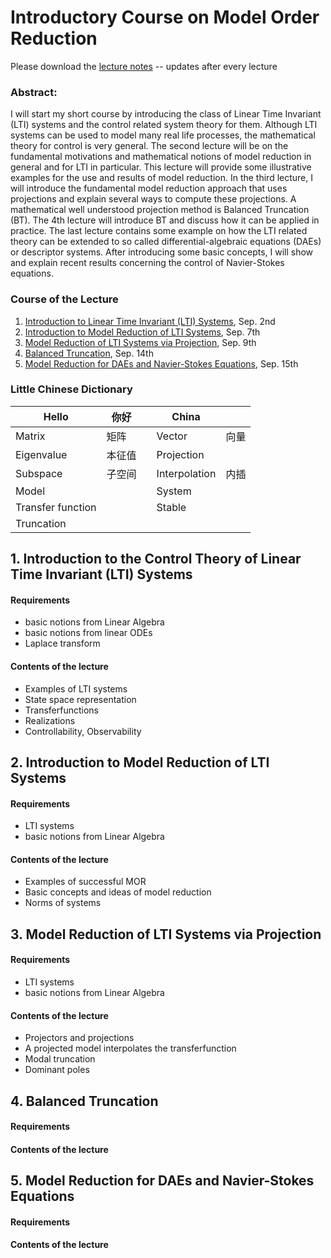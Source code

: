 # Introductory Course on Model Order Reduction 

Please download the [lecture notes](https://github.com/highlando/mor-shortcourse-SH/raw/gh-pages/lecture_notes.pdf) -- updates after every lecture

### Abstract: 

I will start my short course by introducing the class of Linear Time Invariant (LTI) systems and the control related system theory for them. Although LTI systems can be used to model many real life processes, the mathematical theory for control is very general. The second lecture will be on the fundamental motivations and mathematical notions of model reduction in general and for LTI in particular. This lecture will provide some illustrative examples for the use and results of model reduction. In the third lecture, I will introduce the fundamental model reduction approach that uses projections and explain several ways to compute these projections. A mathematical well understood projection method is Balanced Truncation (BT). The 4th lecture will introduce BT and discuss how it can be applied in practice. The last lecture contains some example on how the LTI related theory can be extended to so called differential-algebraic equations (DAEs) or descriptor systems. After introducing some basic concepts, I will show and explain recent results concerning the control of Navier-Stokes equations.

### Course of the Lecture
 1. [Introduction to Linear Time Invariant (LTI) Systems](#1-introduction-to-the-control-theory-of-linear-time-invariant-lti-systems), Sep. 2nd 
 2. [Introduction to Model Reduction of LTI Systems](#2-introduction-to-model-reduction-of-lti-systems), Sep. 7th
 3. [Model Reduction of LTI Systems via Projection](#3-model-reduction-of-lti-systems-via-projection), Sep. 9th 
 4. [Balanced Truncation](#4-balanced-truncation), Sep. 14th
 5. [Model Reduction for DAEs and Navier-Stokes Equations](#5-model-reduction-for-daes-and-navier-stokes-equations), Sep. 15th

### Little Chinese Dictionary

| Hello | 你好 || China ||
--------|--------|-|-----|-|
| Matrix| 矩阵 | | Vector| 向量 |
| Eigenvalue |本征值| | Projection ||
| Subspace |子空间| | Interpolation |内插|
| Model || | System ||
| Transfer function || | Stable ||
| Truncation |||||

##  1. Introduction to the Control Theory of Linear Time Invariant (LTI) Systems

#### Requirements
 * basic notions from Linear Algebra
 * basic notions from linear ODEs
 * Laplace transform

#### Contents of the lecture
 * Examples of LTI systems
 * State space representation
 * Transferfunctions
 * Realizations 
 * Controllability, Observability

## 2. Introduction to Model Reduction of LTI Systems

#### Requirements
 * LTI systems 
 * basic notions from Linear Algebra

#### Contents of the lecture
 * Examples of successful MOR 
 * Basic concepts and ideas of model reduction
 * Norms of systems


##  3. Model Reduction of LTI Systems via Projection
#### Requirements
 * LTI systems 
 * basic notions from Linear Algebra

#### Contents of the lecture
 * Projectors and projections
 * A projected model interpolates the transferfunction
 * Modal truncation
 * Dominant poles

##  4. Balanced Truncation

#### Requirements

#### Contents of the lecture


##  5. Model Reduction for DAEs and Navier-Stokes Equations

#### Requirements

#### Contents of the lecture


